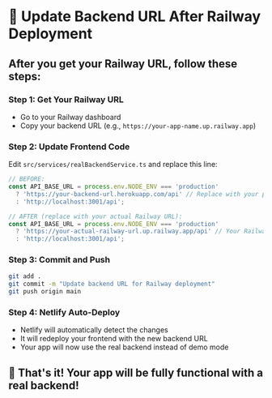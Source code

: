 # 🔄 Update Backend URL After Railway Deployment

## After you get your Railway URL, follow these steps:

### Step 1: Get Your Railway URL
- Go to your Railway dashboard
- Copy your backend URL (e.g., `https://your-app-name.up.railway.app`)

### Step 2: Update Frontend Code
Edit `src/services/realBackendService.ts` and replace this line:

```typescript
// BEFORE:
const API_BASE_URL = process.env.NODE_ENV === 'production' 
  ? 'https://your-backend-url.herokuapp.com/api' // Replace with your production backend URL
  : 'http://localhost:3001/api';

// AFTER (replace with your actual Railway URL):
const API_BASE_URL = process.env.NODE_ENV === 'production' 
  ? 'https://your-actual-railway-url.up.railway.app/api' // Your Railway URL
  : 'http://localhost:3001/api';
```

### Step 3: Commit and Push
```bash
git add .
git commit -m "Update backend URL for Railway deployment"
git push origin main
```

### Step 4: Netlify Auto-Deploy
- Netlify will automatically detect the changes
- It will redeploy your frontend with the new backend URL
- Your app will now use the real backend instead of demo mode

## 🎯 That's it! Your app will be fully functional with a real backend!
